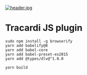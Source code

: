 [![header.jpg](https://raw.githubusercontent.com/atompie/tracardi/tracardi-unomi-master/screenshots/github-splash.png)](https://raw.githubusercontent.com/atompie/tracardi/tracardi-unomi-master/screenshots/github-splash.png)

# Tracardi JS plugin

```
sudo npm install -g browserify
yarn add babelify@8
yarn add babel-core
yarn add babel-preset-es2015
yarn add @types/dlv@^1.0.0

yarn build
```
